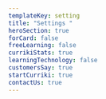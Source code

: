 ```yaml
---
templateKey: setting
title: "Settings "
heroSection: true
forCard: false
freeLearning: false
currikiStats: true
learningTechnology: false
customersSay: true
startCurriki: true
contactUs: true
---
```

